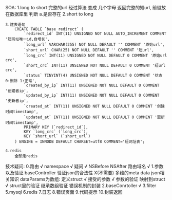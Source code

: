 SOA:
	1.long to short
		完整的url 经过算法 变成 几个字母
		返回完整的短url, 前缀放在数据库里
		判断
			a.是否存在
	2.short to long

	3.建表语句
		CREATE TABLE `base_redirect` (
			`redirect_id` INT(11) UNSIGNED NOT NULL AUTO_INCREMENT COMMENT '短网址唯一id,自增长',
			`long_url` VARCHAR(255) NOT NULL DEFAULT '' COMMENT '原始url',
			`short_url` CHAR(25) NOT NULL DEFAULT '' COMMENT '短url',
			`long_crc` INT(11) UNSIGNED NOT NULL DEFAULT 0 COMMENT '原始url crc',
			`short_crc` INT(11) UNSIGNED NOT NULL DEFAULT 0 COMMENT '短url crc',
			`status` TINYINT(4) UNSIGNED NOT NULL DEFAULT 0 COMMENT '状态 0:删除 1:正常',
			`created_by_ip` INT(11) UNSIGNED NOT NULL DEFAULT 0 COMMENT '创建者ip',
			`updated_by_ip` INT(11) UNSIGNED NOT NULL DEFAULT 0 COMMENT '更新者ip',
			`created_at` INT(11) UNSIGNED NOT NULL DEFAULT 0 COMMENT '创建时间timestamp',
			`updated_at` INT(11) UNSIGNED NOT NULL DEFAULT 0 COMMENT '更新时间timestamp',
			PRIMARY KEY (`redirect_id`),
			KEY `long_crc` (`long_crc`),
			KEY `short_url` (`short_url`)
		) ENGINE = INNODB DEFAULT CHARSET=utf8 COMMENT='短网址表';

	4.redis
		全部走redis

技术疑问:
	0.路由				√
		namespace		√
			疑问			√
			NSBefore
			NSAfter
			路由域名		√
	1.参数以及验证
		baseController
			验证json的合法性 				X(不需要)
		多维的meta data
		json相关知识
			dataParams为数组: 定义struct  √
		接受的参数		√
		参数的验证
		映射到struct 		√
		struct里的验证
			继承数组验证
		错误机制的封装
	2.baseConrtoller		√
	3.filter
	5.mysql
	6.redis
	7.日志
	8.错误页面
	9.代码提示
	10.封装返回
